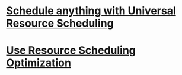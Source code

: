# [Schedule anything with Universal Resource Scheduling](schedule-anything-with-universal-resource-scheduling.md)
# [Use Resource Scheduling Optimization](resource-scheduling-optimization.md)
